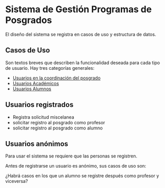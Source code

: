 # Sistema de Gestión Programas de Posgrados

El diseño del sistema se registra en casos de uso y estructura de datos.

## Casos de Uso

Son textos breves que describen la funcionalidad deseada para cada
tipo de usuario. Hay tres categorías generales:

- [Usuarios en la coordinación del posgrado](coordinacion/)
- [Usuarios Académicos](academicos/)
- [Usuarios Alumnos](alumnos/)


## Usuarios registrados
- Registra solicitud miscelanea
- solicitar registro al posgrado como profesor
- solicitar registro al posgrado como alumno

## Usuarios anónimos

Para usar el sistema se requiere que las personas se registren.

Antes de registrarse un usuario es anónimo, sus casos de uso son:



¿Habrá casos en los que un alumno se registre después como profesor y
viceversa? 

